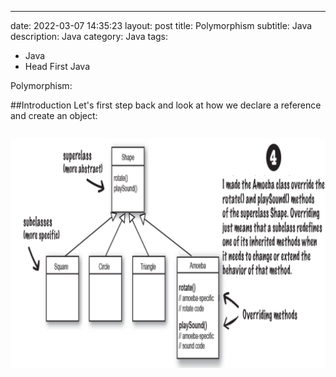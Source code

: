---
date: 2022-03-07 14:35:23
layout: post
title: Polymorphism
subtitle: Java 
description: Java
category: Java
tags:
  - Java
  - Head First Java

Polymorphism:

##Introduction
Let's first step back and look at how we declare a reference and create an object:

```java

```

<img src="/assets/images/posts/3_inheritance.png" title="제목" alt="아무거나"/> 






